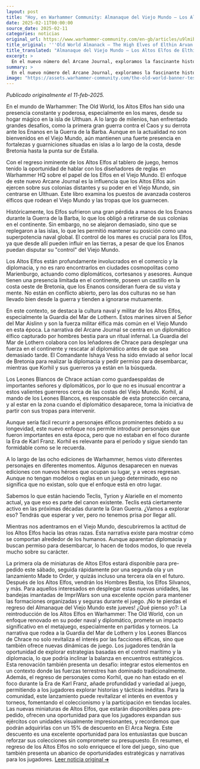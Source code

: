 ```yaml
---
layout: post
title: "Hoy, en Warhammer Community: Almanaque del Viejo Mundo – Los Altos Elfos de Elthin Arvan - Comunidad Warhammer"
date: 2025-02-11T00:00:00
source_date: 2025-02-11
categories: noticias
original_url: https://www.warhammer-community.com/en-gb/articles/u9lmibri/old-world-almanack-the-high-elves-of-elthin-arvan/
title_original: '''Old World Almanack – The High Elves of Elthin Arvan - Warhammer Community'''
title_translated: "Almanaque del Viejo Mundo – Los Altos Elfos de Elthin Arvan - Comunidad Warhammer"
excerpt: >
  En el nuevo número del Arcane Journal, exploramos la fascinante historia de los Altos Elfos en el Viejo Mundo. A pesar de haber sido expulsados de sus colonias en el continente tras la Guerra de la Barba, los Altos Elfos han mantenido su dominio naval desde sus fortalezas costeras. Este almanaque se centra en su influencia continua y su poderío militar, destacando a la Guardia del Mar de Lothern y sus operaciones diplomáticas y militares. Con una trama emocionante que involucra el rescate de un diplomático elfo capturado, los lectores se sumergirán en un mundo de intriga y aventura mientras los elfos luchan por mantener su presencia en el Viejo Mundo.
summary: >
  En el nuevo número del Arcane Journal, exploramos la fascinante historia de los Altos Elfos en el Viejo Mundo. A pesar de haber sido expulsados de sus colonias en el continente tras la Guerra de la Barba, los Altos Elfos han mantenido su dominio naval desde sus fortalezas costeras. Este almanaque se centra en su influencia continua y su poderío militar, destacando a la Guardia del Mar de Lothern y sus operaciones diplomáticas y militares. Con una trama emocionante que involucra el rescate de un diplomático elfo capturado, los lectores se sumergirán en un mundo de intriga y aventura mientras los elfos luchan por mantener su presencia en el Viejo Mundo.
image: "https://assets.warhammer-community.com/the-old-world-banner-test.jpg"
---
```


*Publicado originalmente el 11-feb-2025.*

En el mundo de Warhammer: The Old World, los Altos Elfos han sido una presencia constante y poderosa, especialmente en los mares, desde su hogar mágico en la isla de Ulthuan. A lo largo de milenios, han enfrentado grandes desafíos, como la primera gran guerra contra el Caos y su derrota ante los Enanos en la Guerra de la Barba. Aunque en la actualidad no son bienvenidos en el Viejo Mundo, aún mantienen una fuerte presencia en fortalezas y guarniciones situadas en islas a lo largo de la costa, desde Bretonia hasta la punta sur de Estalia.

Con el regreso inminente de los Altos Elfos al tablero de juego, hemos tenido la oportunidad de hablar con los diseñadores de reglas en Warhammer HQ sobre el papel de los Elfos en el Viejo Mundo. El enfoque de este nuevo Arcane Journal es la influencia que los Altos Elfos aún ejercen sobre sus colonias distantes y su poder en el Viejo Mundo, sin centrarse en Ulthuan. Este libro examina los puestos de avanzada costeros élficos que rodean el Viejo Mundo y las tropas que los guarnecen.

Históricamente, los Elfos sufrieron una gran pérdida a manos de los Enanos durante la Guerra de la Barba, lo que los obligó a retirarse de sus colonias en el continente. Sin embargo, no se alejaron demasiado, sino que se replegaron a las islas, lo que les permitió mantener su posición como una superpotencia naval global. El control de los mares es crucial para los Elfos, ya que desde allí pueden influir en las tierras, a pesar de que los Enanos puedan disputar su "control" del Viejo Mundo.

Los Altos Elfos están profundamente involucrados en el comercio y la diplomacia, y no es raro encontrarlos en ciudades cosmopolitas como Marienburgo, actuando como diplomáticos, cortesanos y asesores. Aunque tienen una presencia limitada en el continente, poseen un castillo en la costa oeste de Bretonia, que los Enanos consideran fuera de su vista y mente. No están en conflicto abierto, pero las dos culturas no se han llevado bien desde la guerra y tienden a ignorarse mutuamente.

En este contexto, se destaca la cultura naval y militar de los Altos Elfos, especialmente la Guardia del Mar de Lothern. Estos marines sirven al Señor del Mar Aislinn y son la fuerza militar élfica más común en el Viejo Mundo en esta época. La narrativa del Arcane Journal se centra en un diplomático élfico capturado por hombres bestia para un ritual infernal. La Guardia del Mar de Lothern colabora con los leñadores de Chrace para desplegar una fuerza en el continente y rescatar al diplomático antes de que sea demasiado tarde. El Comandante Ishaya Vess ha sido enviado al señor local de Bretonia para realizar la diplomacia y pedir permiso para desembarcar, mientras que Korhil y sus guerreros ya están en la búsqueda.

Los Leones Blancos de Chrace actúan como guardaespaldas de importantes señores y diplomáticos, por lo que no es inusual encontrar a estos valientes guerreros cerca de las costas del Viejo Mundo. Korhil, al mando de los Leones Blancos, es responsable de esta protección cercana, y al estar en la zona cuando el diplomático desaparece, toma la iniciativa de partir con sus tropas para intervenir.

Aunque sería fácil recurrir a personajes élficos prominentes debido a su longevidad, este nuevo enfoque nos permite introducir personajes que fueron importantes en esta época, pero que no estaban en el foco durante la Era de Karl Franz. Korhil es relevante para el período y sigue siendo tan formidable como se le recuerda.

A lo largo de las ocho ediciones de Warhammer, hemos visto diferentes personajes en diferentes momentos. Algunos desaparecen en nuevas ediciones con nuevos héroes que ocupan su lugar, y a veces regresan. Aunque no tengan modelos o reglas en un juego determinado, eso no significa que no existan, solo que el enfoque está en otro lugar.

Sabemos lo que están haciendo Teclis, Tyrion y Alarielle en el momento actual, ya que eso es parte del canon existente. Teclis está ciertamente activo en las próximas décadas durante la Gran Guerra. ¿Vamos a explorar eso? Tendrás que esperar y ver, pero no tenemos prisa por llegar allí.

Mientras nos adentramos en el Viejo Mundo, descubriremos la actitud de los Altos Elfos hacia las otras razas. Esta narrativa existe para mostrar cómo se comportan alrededor de los humanos. Aunque aparentan diplomacia y buscan permiso para desembarcar, lo hacen de todos modos, lo que revela mucho sobre su carácter.

La primera ola de miniaturas de Altos Elfos estará disponible para pre-pedido este sábado, seguida rápidamente por una segunda ola y un lanzamiento Made to Order, y quizás incluso una tercera ola en el futuro. Después de los Altos Elfos, vendrán los Hombres Bestia, los Elfos Silvanos, y más. Para aquellos interesados en desplegar estas nuevas unidades, las bandejas imantadas de ImpriWars son una excelente opción para mantener las formaciones organizadas y seguras durante el juego. ¡No te pierdas el regreso del Almanaque del Viejo Mundo este jueves!
¿Qué pienso yo?: La reintroducción de los Altos Elfos en Warhammer: The Old World, con un enfoque renovado en su poder naval y diplomático, promete un impacto significativo en el metajuego, especialmente en partidas y torneos. La narrativa que rodea a la Guardia del Mar de Lothern y los Leones Blancos de Chrace no solo revitaliza el interés por las facciones élficas, sino que también ofrece nuevas dinámicas de juego. Los jugadores tendrán la oportunidad de explorar estrategias basadas en el control marítimo y la diplomacia, lo que podría inclinar la balanza en encuentros estratégicos. Esta renovación también presenta un desafío: integrar estos elementos en un contexto donde las fuerzas terrestres han dominado tradicionalmente. Además, el regreso de personajes como Korhil, que no han estado en el foco durante la Era de Karl Franz, añade profundidad y variedad al juego, permitiendo a los jugadores explorar historias y tácticas inéditas. Para la comunidad, este lanzamiento puede revitalizar el interés en eventos y torneos, fomentando el coleccionismo y la participación en tiendas locales. Las nuevas miniaturas de Altos Elfos, que estarán disponibles para pre-pedido, ofrecen una oportunidad para que los jugadores expandan sus ejércitos con unidades visualmente impresionantes, y recordemos que podrán adquirirlas con un 15% de descuento en El Arca Negra. Este descuento es una excelente oportunidad para los entusiastas que buscan reforzar sus colecciones sin comprometer su presupuesto. En resumen, el regreso de los Altos Elfos no solo enriquece el lore del juego, sino que también presenta un abanico de oportunidades estratégicas y narrativas para los jugadores.
[Leer noticia original ➜](https://www.warhammer-community.com/en-gb/articles/u9lmibri/old-world-almanack-the-high-elves-of-elthin-arvan/)
